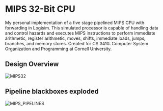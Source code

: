 # MIPS 32-Bit CPU
My personal implementation of a five stage pipelined MIPS CPU with forwarding in Logisim. This simulated processor is capable of handling data and control hazards and executes MIPS instructions to perform immediate arithmetic, register arithmetic, moves, shifts, immediate loads, jumps, branches, and memory stores. Created for CS 3410: Computer System Organization and Programming at Cornell University.

## Design Overview
![MIPS32](https://i.imgur.com/kVBzWYj.jpg "MIPS32")

## Pipeline blackboxes exploded
![MIPS_PIPELINES](https://i.imgur.com/KRe2BEn.png "MIPS_PIPELINES")
